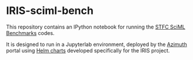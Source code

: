 # IRIS-sciml-bench

This repository contains an IPython notebook for running the [STFC SciML Benchmarks](https://github.com/stfc-sciml/sciml-bench) codes.

It is designed to run in a Jupyterlab environment, deployed by the [Azimuth](https://github.com/stackhpc/azimuth/) portal using [Helm charts](https://github.com/stackhpc/demo-charts/) developed specifically for the IRIS project.
